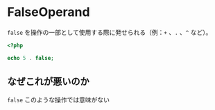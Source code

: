 # FalseOperand

`false` を操作の一部として使用する際に発せられる（例：`+` 、`.` 、`^` など）。

```php
<?php

echo 5 . false; 
```

## なぜこれが悪いのか

`false` このような操作では意味がない
